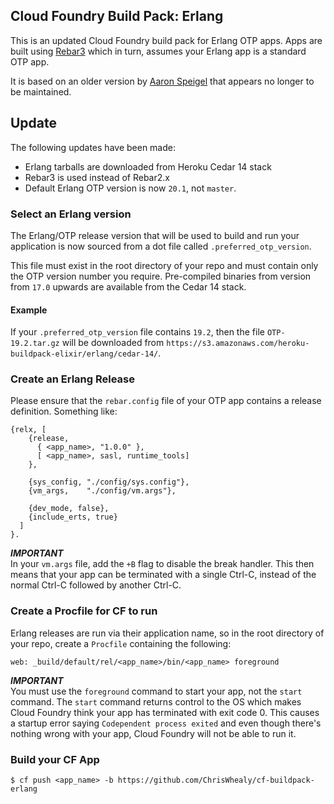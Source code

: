 ## Cloud Foundry Build Pack: Erlang

This is an updated Cloud Foundry build pack for Erlang OTP apps. Apps are built using [Rebar3](http://www.rebar3.org/) which in turn, assumes your Erlang app is a standard OTP app.

It is based on an older version by [Aaron Speigel](https://github.com/spiegela/cf-buildpack-erlang) that appears no longer to be maintained.

## Update

The following updates have been made:

* Erlang tarballs are downloaded from Heroku Cedar 14 stack
* Rebar3 is used instead of Rebar2.x
* Default Erlang OTP version is now `20.1`, not `master`.

### Select an Erlang version

The Erlang/OTP release version that will be used to build and run your application is now sourced from a dot file called `.preferred_otp_version`.

This file must exist in the root directory of your repo and must contain only the OTP version number you require.  Pre-compiled binaries from version from `17.0` upwards are available from the Cedar 14 stack.

#### Example

If your `.preferred_otp_version` file contains `19.2`, then the file `OTP-19.2.tar.gz` will be downloaded from `https://s3.amazonaws.com/heroku-buildpack-elixir/erlang/cedar-14/`.

### Create an Erlang Release

Please ensure that the `rebar.config` file of your OTP app contains a release definition.  Something like:

    {relx, [
        {release,
          { <app_name>, "1.0.0" },
          [ <app_name>, sasl, runtime_tools]
        },

        {sys_config, "./config/sys.config"},
        {vm_args,    "./config/vm.args"},

        {dev_mode, false},
        {include_erts, true}
      ]
    }.

***IMPORTANT***  
In your `vm.args` file, add the `+B` flag to disable the break handler.  This then means that your app can be terminated with a single Ctrl-C, instead of the normal Ctrl-C followed by another Ctrl-C.

### Create a Procfile for CF to run

Erlang releases are run via their application name, so in the root directory of your repo, create a `Procfile` containing the following:

    web: _build/default/rel/<app_name>/bin/<app_name> foreground

***IMPORTANT***  
You must use the `foreground` command to start your app, not the `start` command.  The `start` command returns control to the OS which makes Cloud Foundry think your app has terminated with exit code 0.  This causes a startup error saying `Codependent process exited` and even though there's nothing wrong with your app, Cloud Foundry will not be able to run it.


### Build your CF App

    $ cf push <app_name> -b https://github.com/ChrisWhealy/cf-buildpack-erlang
  
